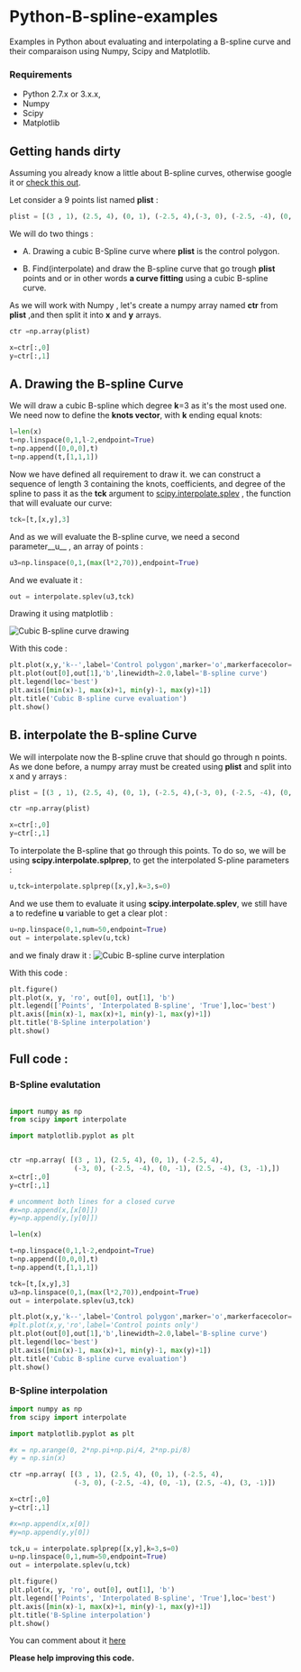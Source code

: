 # Python-B-spline-examples

Examples in Python about evaluating and interpolating a B-spline curve and their comparaison using Numpy, Scipy and Matplotlib.

### **Requirements**


* Python 2.7.x or 3.x.x,
* Numpy
* Scipy 
* Matplotlib


## Getting hands dirty

Assuming you already know a little about B-spline curves, otherwise google it or [check this out](http://web.mit.edu/hyperbook/Patrikalakis-Maekawa-Cho/node17.html).

Let consider a 9 points list named __plist__ :

```python
plist = [(3 , 1), (2.5, 4), (0, 1), (-2.5, 4),(-3, 0), (-2.5, -4), (0, -1), (2.5, -4), (3, -1),]
```

We will do two things : 

* A. Drawing a cubic B-Spline curve where __plist__ is the control polygon.

* B. Find(interpolate) and draw the B-spline curve that go trough __plist__ points and or in other words __a curve fitting__ using a cubic B-spline curve.

As we will work with Numpy , let's create a numpy array named __ctr__ from __plist__  ,and then split it into __x__ and __y__ arrays.
```python
ctr =np.array(plist)

x=ctr[:,0]
y=ctr[:,1]

```
## **A. Drawing the B-spline Curve**

We will draw a cubic B-spline which degree __k__=3 as it's the most used one.
We need now to define the __knots vector__, with __k__ ending equal knots:  

```python
l=len(x)
t=np.linspace(0,1,l-2,endpoint=True)
t=np.append([0,0,0],t)
t=np.append(t,[1,1,1])
```
Now we have defined all requirement to draw it. we can construct a sequence of length 3 containing the knots, coefficients, and degree of the spline to pass it as the __tck__ argument to [scipy.interpolate.splev](http://docs.scipy.org/doc/scipy/reference/generated/scipy.interpolate.splev.html#scipy.interpolate.splev) , the function that will evaluate our curve: 

```python
tck=[t,[x,y],3]
```
And as we will evaluate the B-spline curve, we need a second parameter__u__ , an array of points :
```python
u3=np.linspace(0,1,(max(l*2,70)),endpoint=True)
``` 

And we evaluate it :
```python
out = interpolate.splev(u3,tck) 
``` 

Drawing it using matplotlib : 

![Cubic B-spline curve drawing](b-spline-curve-evaluation.png "Cubic B-spline curve drawing")

With this code : 

```python
plt.plot(x,y,'k--',label='Control polygon',marker='o',markerfacecolor='red')
plt.plot(out[0],out[1],'b',linewidth=2.0,label='B-spline curve')
plt.legend(loc='best')
plt.axis([min(x)-1, max(x)+1, min(y)-1, max(y)+1])
plt.title('Cubic B-spline curve evaluation')
plt.show()
```


## **B. interpolate the B-spline Curve**

We will interpolate now the B-spline cruve that should go through n points. 
As we done before, a numpy array must be created using __plist__ and split into x and y arrays : 

```python
plist = [(3 , 1), (2.5, 4), (0, 1), (-2.5, 4),(-3, 0), (-2.5, -4), (0, -1), (2.5, -4), (3, -1),]

ctr =np.array(plist)

x=ctr[:,0]
y=ctr[:,1]

```
To interpolate the B-spline that go through this points. To do so, we will be using __scipy.interpolate.splprep__, to get the interpolated S-pline parameters :
```python
u,tck=interpolate.splprep([x,y],k=3,s=0)
```
And we use them to evaluate it using __scipy.interpolate.splev__, we still have a to redefine __u__ variable to get a clear plot :
```python
u=np.linspace(0,1,num=50,endpoint=True)
out = interpolate.splev(u,tck)
```

and we finaly draw it :
![Cubic B-spline curve interplation](b-spline-curve-interpolation.png "Cubic B-spline curve interpolation")

With this code : 
```python
plt.figure()
plt.plot(x, y, 'ro', out[0], out[1], 'b')
plt.legend(['Points', 'Interpolated B-spline', 'True'],loc='best')
plt.axis([min(x)-1, max(x)+1, min(y)-1, max(y)+1])
plt.title('B-Spline interpolation')
plt.show()
```

## **Full code :** 

###  B-Spline evalutation

```python

import numpy as np
from scipy import interpolate

import matplotlib.pyplot as plt


ctr =np.array( [(3 , 1), (2.5, 4), (0, 1), (-2.5, 4),
                (-3, 0), (-2.5, -4), (0, -1), (2.5, -4), (3, -1),])
x=ctr[:,0]
y=ctr[:,1]

# uncomment both lines for a closed curve
#x=np.append(x,[x[0]])  
#y=np.append(y,[y[0]])

l=len(x)  

t=np.linspace(0,1,l-2,endpoint=True)
t=np.append([0,0,0],t)
t=np.append(t,[1,1,1])

tck=[t,[x,y],3]
u3=np.linspace(0,1,(max(l*2,70)),endpoint=True)
out = interpolate.splev(u3,tck)

plt.plot(x,y,'k--',label='Control polygon',marker='o',markerfacecolor='red')
#plt.plot(x,y,'ro',label='Control points only')
plt.plot(out[0],out[1],'b',linewidth=2.0,label='B-spline curve')
plt.legend(loc='best')
plt.axis([min(x)-1, max(x)+1, min(y)-1, max(y)+1])
plt.title('Cubic B-spline curve evaluation')
plt.show()
```

###  B-Spline interpolation

```python
import numpy as np
from scipy import interpolate

import matplotlib.pyplot as plt

#x = np.arange(0, 2*np.pi+np.pi/4, 2*np.pi/8)
#y = np.sin(x)

ctr =np.array( [(3 , 1), (2.5, 4), (0, 1), (-2.5, 4),
                (-3, 0), (-2.5, -4), (0, -1), (2.5, -4), (3, -1)])

x=ctr[:,0]
y=ctr[:,1]

#x=np.append(x,x[0])
#y=np.append(y,y[0])

tck,u = interpolate.splprep([x,y],k=3,s=0)
u=np.linspace(0,1,num=50,endpoint=True)
out = interpolate.splev(u,tck)

plt.figure()
plt.plot(x, y, 'ro', out[0], out[1], 'b')
plt.legend(['Points', 'Interpolated B-spline', 'True'],loc='best')
plt.axis([min(x)-1, max(x)+1, min(y)-1, max(y)+1])
plt.title('B-Spline interpolation')
plt.show()
```

You can comment about it [here](http://kaoua.ch/how-to-draw-and-interpolate-a-b-spline-curve-on-python.html)


**Please help improving this code.**
